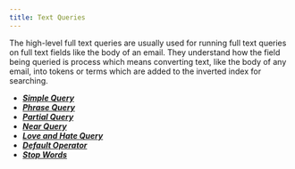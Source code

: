```yaml
---
title: Text Queries
---
```


The high-level full text queries are usually used for running full text queries
on full text fields like the body of an email. They understand how the field
being queried is process which means converting text, like the body of any
email, into tokens or terms which are added to the inverted index for searching.

* [**_Simple Query_**](simple-query)
* [**_Phrase Query_**](phrase)
* [**_Partial Query_**](partial)
* [**_Near Query_**](near)
* [**_Love and Hate Query_**](love-and-hate)
* [**_Default Operator_**](default-operator)
* [**_Stop Words_**](stop-words)
